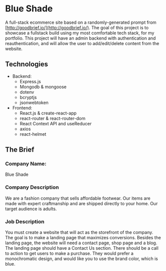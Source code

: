 # Blue Shade
A full-stack ecommerce site based on a randomly-generated prompt from [http://goodbrief.io/](http://goodbrief.io/). The goal of this project is to showcase a fullstack build using my most comfortable tech stack, for my portfolio. This project will have an admin backend with authentication and reauthentication, and will allow the user to add/edit/delete content from the website. 

## Technologies
* Backend:
	* Express.js
	* Mongodb & mongoose
	* dotenv
	* bcryptjs
	* jsonwebtoken
* Frontend:
	* React.js & create-react-app
	* react-router & react-router-dom
	* React Context API and useReducer
	* axios
	* react-helmet

## The Brief
### Company Name:
Blue Shade
### Company Description
We are a fashion company that sells affordable footwear. Our items are made with expert craftmanship and are shipped directly to your home. Our target audience is adults.
### Job Description
You must create a website that will act as the storefront of the company. The goal is to make a landing page that maximizes conversions. Besides the landing page, the website will need a contact page, shop page and a blog. The landing page should have a Contact Us section. There should be a call to action to get users to make a purchase. They would prefer a monochromatic design, and would like you to use the brand color, which is blue.